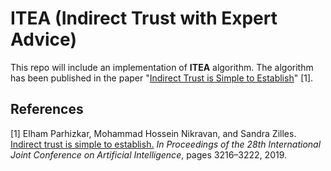 # ITEA (Indirect Trust with Expert Advice)

This repo will include an implementation of **ITEA** algorithm. The algorithm has been published in the paper "[Indirect Trust is Simple to Establish](https://www.ijcai.org/Proceedings/2019/446)" [1].


## References
[1] Elham Parhizkar, Mohammad Hossein Nikravan, and Sandra Zilles.
[Indirect trust is simple to establish.](https://www.ijcai.org/Proceedings/2019/446)
*In Proceedings of the 28th International Joint Conference on Artificial Intelligence*, pages 3216–3222, 2019.
